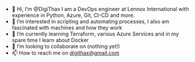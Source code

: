 - 👋 Hi, I’m @DigiThax I am a DevOps engineer at Lennox International with experience in Python, Azure, Git, CI-CD and more.
- 👀 I’m interested in scripting and automating processes, I also am fascinated with machines and how they work
- 🌱 I’m currently learning Terraform, various Azure Services and in my spare time I learn about Docker
- 💞️ I’m looking to collaborate on (nothing yet!)
- 📫 How to reach me on digithax@gmail.com

<!---
DigiThax/DigiThax is a ✨ special ✨ repository because its `README.md` (this file) appears on your GitHub profile.
You can click the Preview link to take a look at your changes.
--->
